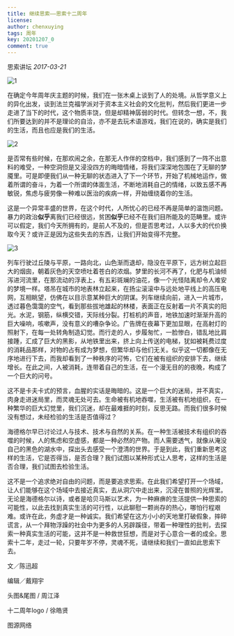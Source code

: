 ```yaml
---
title: 继续思索——思索十二周年
license: 
author: chenxuying
tags: 周年
key: 20201207_0
comment: true
---
```


思索讲坛  *2017-03-21*

![1](https://i.loli.net/2020/12/07/81ldOgI7SBGCvHR.jpg)

在确定今年周年庆主题的时候，我们在一张木桌上谈到了人的处境。从哲学意义上的异化出发，谈到法兰克福学派对于资本主义社会的文化批判，然后我们更进一步走进了当下的时代，这个物质丰饶，但是却精神孱弱的时代。但转念一想，不，我们所要达到的并不是理论的自洽，亦不是去玩术语游戏，我们在说的，确实是我们的生活，而且也应是我们的生活。

![2](https://i.loli.net/2020/12/07/bEsOd7qvxy6GjXN.jpg)

是否常有些时候，在那欢闹之余，在那无人作伴的空档中，我们感到了一阵不出意料的难受，一种空洞但是又浸没四方的晦暗情绪，将我们深深地包围在了无聊的梦魇里。可是即便我们从一种无聊的状态进入了下一个环节，开始了机械地运作，做着所谓的奋斗，为着一个所谓的体面生活，不断地消耗自己的情绪，以致五感不再敏锐，焦虑与疲劳像一种难以医治的疾病一样，开始缠绕着你的生活。

这是一个异常丰盛的世界，在这个时代，人所忧心的已经不再是简单的温饱问题。暴力的政治**似乎**离我们已经很远，贫困**似乎**已经不在我们目所能及的范畴里。或许可以假定，我们今天所拥有的，是前人不及的，但是否思考过，人以多大的代价换取今天？或许正是因为这些失去的东西，让我们开始变得不完整。

![3](https://i.loli.net/2020/12/07/Vzj7i5cmYN8gWk1.jpg)

列车行驶过丘陵与平原，一路向北，山色渐而退却，隐没在平原下，远方树立起巨大的烟囱，朝着灰色的天空喷吐着苍白的浓烟。梦里的长河不再了，化肥与机油倾泻进河流里，在那流动的浮表上，有五彩斑斓的油花，像一个光怪陆离却令人难安的梦境一样。塔吊在城市的地表林立起来，在扬尘滚滚中与远处地平线上的高压电网，互相眺望，仿佛在以目示意某种巨大的阴谋。列车继续向前，进入一片城市，透过暮色霭霭的空气，看到那些拔地雄起的林楼，表面正在反射着一片不真实的阳光。水泥，钢筋，纵横交错，天际线分裂。打桩机的声音，地铁加速时渐渐升高的巨大噪响，咳嗽声，没有意义的嘈杂争论。广告牌在夜幕下更加显眼，在高射灯的照射下，在每一处转角制造幻觉。而行走的人，步履匆忙，一脸惨白，错乱地比肩接踵，汇成了巨大的黑影，从地铁里出来，挤上向上传送的电梯，犹如被耗费过度的消耗品那样，对物的占有成为梦想，但繁华却与他们无关。似乎这一切都像在无序地进行下去，而我却看到了一种秩序的可怖，它们在被有组织的安排下去，继续增长。在此之间，人被消耗，连带着自己的生活，在一个漫无目的的夜晚，构成了一个巨大的问号。

这不是卡夫卡式的预言，血腥的实话是晦暗的。这是一个巨大的迷局，并不真实，肉身走进迷局里，而灵魂无处可去。生命被有机地吞噬，生活被有机地组织，在一种繁华的巨大幻觉里，我们沉迷，却在最难捱的时刻，反思无路。而我们很多时候没有想过，未经检验的生活是否值得过？

海德格尔早已讨论过人与技术、技术与自然的关系。在一种生活被技术有组织的吞噬的时候，人的焦虑和空虚感，都是一种必然的产物。而人需要透气，就像从淹没自己的黑色的湖水中，探出头去感受一个澄清的世界。于是到此，我们重新思考这样的生活，它是否得当，是否合理？我们试图以某种形式让人思考，这样的生活是否合理，我们试图去检验生活。

这不是一个追求绝对自由的问题，而是要追求思索。在此我们希望打开一个场域，让人们能够在这个场域中去接近真实，去从洞穴中走出来，沉浸在普照的光辉里。无论是海德格尔以诗，或者是哈贝马斯以艺术，为一种麻痹的生活提供一种思索的可能性，以此去找到真实生活的可行性，以此聊慰一颗尚存的热心，哪怕行程艰难。或许在此，务虚才是一种诚实。我们希望在这方小小的天地里打破假象，摔碎谎言，从一个拜物浮躁的社会中为更多的人另辟蹊径，带着一种理性的批判，去探索一种真实生活的可能，这并不是一种救世狂想，而是对于心意合一者的成全。思索十二年，走过一轮，只要年岁不停，灵魂不死，请继续和我们一直如此思索下去。


文／陈迅超

编辑／戴翔宇

头图&尾图 / 周江泽

十二周年logo / 徐皓贤

图源网络

